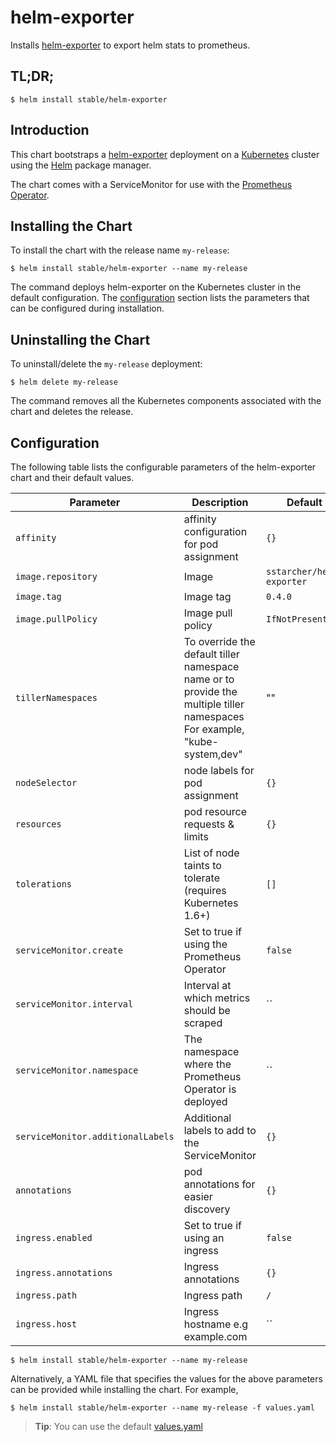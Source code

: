 # helm-exporter

Installs [helm-exporter](https://github.com/sstarcher/helm-exporter) to export helm stats to prometheus.

## TL;DR;

```console
$ helm install stable/helm-exporter
```

## Introduction

This chart bootstraps a [helm-exporter](https://github.com/sstarcher/helm-exporter) deployment on a [Kubernetes](http://kubernetes.io) cluster using the [Helm](https://helm.sh) package manager.

The chart comes with a ServiceMonitor for use with the [Prometheus Operator](https://github.com/helm/charts/tree/master/stable/prometheus-operator).

## Installing the Chart

To install the chart with the release name `my-release`:

```console
$ helm install stable/helm-exporter --name my-release
```

The command deploys helm-exporter on the Kubernetes cluster in the default configuration. The [configuration](#configuration) section lists the parameters that can be configured during installation.

## Uninstalling the Chart

To uninstall/delete the `my-release` deployment:

```console
$ helm delete my-release
```

The command removes all the Kubernetes components associated with the chart and deletes the release.

## Configuration

The following table lists the configurable parameters of the helm-exporter chart and their default values.

Parameter | Description | Default
--- | --- | ---
`affinity` | affinity configuration for pod assignment | `{}`
`image.repository` | Image | `sstarcher/helm-exporter`
`image.tag` | Image tag | `0.4.0`
`image.pullPolicy` | Image pull policy | `IfNotPresent`
`tillerNamespaces` | To override the default tiller namespace name or to provide the multiple tiller namespaces For example, "kube-system,dev" | ""
`nodeSelector` | node labels for pod assignment | `{}`
`resources` | pod resource requests & limits | `{}`
`tolerations` | List of node taints to tolerate (requires Kubernetes 1.6+) | `[]`
`serviceMonitor.create` | Set to true if using the Prometheus Operator | `false`
`serviceMonitor.interval` | Interval at which metrics should be scraped | ``
`serviceMonitor.namespace` | The namespace where the Prometheus Operator is deployed | ``
`serviceMonitor.additionalLabels` | Additional labels to add to the ServiceMonitor | `{}`
`annotations` | pod annotations for easier discovery | `{}`
`ingress.enabled` | Set to true if using an ingress | `false`
`ingress.annotations` | Ingress annotations | `{}`
`ingress.path` | Ingress path | `/`
`ingress.host` | Ingress hostname e.g example.com | ``
```console
$ helm install stable/helm-exporter --name my-release
```

Alternatively, a YAML file that specifies the values for the above parameters can be provided while installing the chart. For example,

```console
$ helm install stable/helm-exporter --name my-release -f values.yaml
```

> **Tip**: You can use the default [values.yaml](values.yaml)
